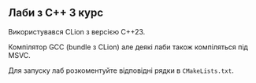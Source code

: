 ## Лаби з С++ 3 курс

Використувався CLion з версією С++23.

Компілятор GCC (bundle з CLion) але деякі лаби також компіляться під MSVC.

Для запуску лаб розкоментуйте відповідні рядки в `CMakeLists.txt`.
